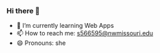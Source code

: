 ### Hi there 👋

<!--
**HemaPradeepthi/HemaPradeepthi** is a ✨ _special_ ✨ repository because its `README.md` (this file) appears on your GitHub profile.

Here are some ideas to get you started:
-->
- 🌱 I’m currently learning Web Apps
- 📫 How to reach me: s566595@nwmissouri.edu
- 😄 Pronouns: she


